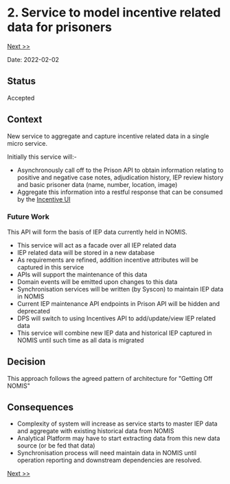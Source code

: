 # 2. Service to model incentive related data for prisoners

[Next >>](0003-2-way-synchronisation.md)


Date: 2022-02-02

## Status

Accepted

## Context


New service to aggregate and capture incentive related data in a single micro service. 

Initially this service will:-
- Asynchronously call off to the Prison API to obtain information relating to positive and negative case notes, adjudication history, IEP review history and basic prisoner data (name, number, location, image)
- Aggregate this information into a restful response that can be consumed by the [Incentive UI](https://github.com/ministryofjustice/hmpps-incentives-ui)

### Future Work
 This API will form the basis of IEP data currently held in NOMIS.

- This service will act as a facade over all IEP related data
- IEP related data will be stored in a new database
- As requirements are refined, addition incentive attributes will be captured in this service
- APIs will support the maintenance of this data
- Domain events will be emitted upon changes to this data
- Synchronisation services will be written (by Syscon) to maintain IEP data in NOMIS
- Current IEP maintenance API endpoints in Prison API will be hidden and deprecated
- DPS will switch to using Incentives API to add/update/view IEP related data
- This service will combine new IEP data and historical IEP captured in NOMIS until such time as all data is migrated

## Decision

This approach follows the agreed pattern of architecture for "Getting Off NOMIS"

## Consequences

- Complexity of system will increase as service starts to master IEP data and aggregate with existing historical data from NOMIS
- Analytical Platform may have to start extracting data from this new data source (or be fed that data)
- Synchronisation process will need maintain data in NOMIS until operation reporting and downstream dependencies are resolved.

[Next >>](0003-2-way-synchronisation.md)
